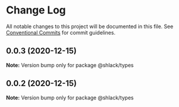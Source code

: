 # Change Log

All notable changes to this project will be documented in this file.
See [Conventional Commits](https://conventionalcommits.org) for commit guidelines.

## 0.0.3 (2020-12-15)

**Note:** Version bump only for package @shlack/types





## 0.0.2 (2020-12-15)

**Note:** Version bump only for package @shlack/types
